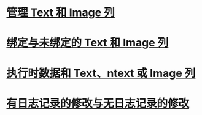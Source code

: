 # [管理 Text 和 Image 列](managing-text-and-image-columns.md)

# [绑定与未绑定的 Text 和 Image 列](bound-vs-unbound-text-and-image-columns.md)
# [执行时数据和 Text、ntext 或 Image 列](data-at-execution-and-text-ntext-or-image-columns.md)
# [有日志记录的修改与无日志记录的修改](logged-vs-unlogged-modifications.md)
